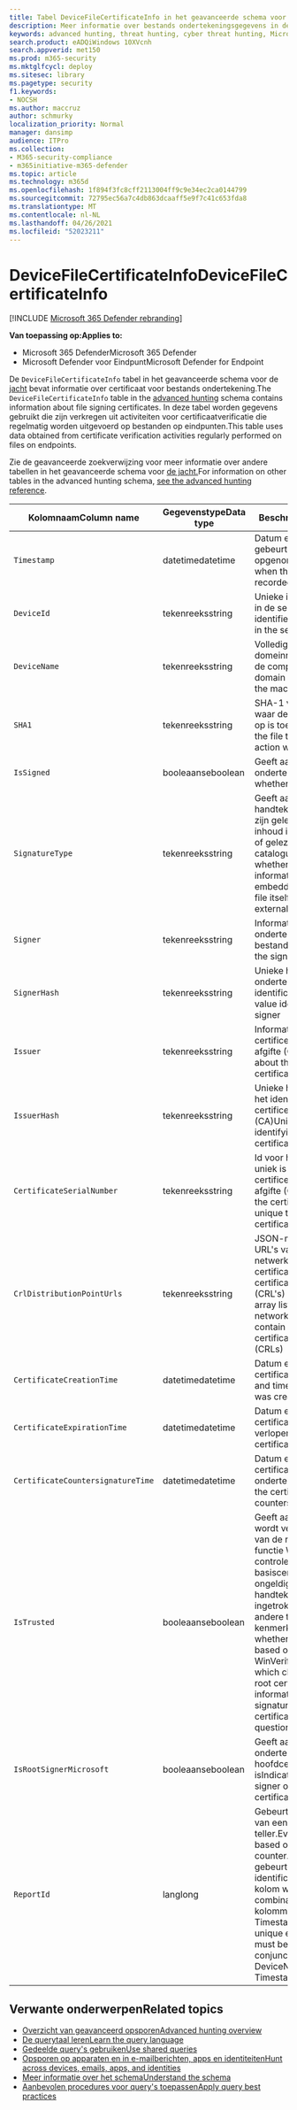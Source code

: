 ```yaml
---
title: Tabel DeviceFileCertificateInfo in het geavanceerde schema voor de jacht
description: Meer informatie over bestands ondertekeningsgegevens in de tabel DeviceFileCertificateInfo van het geavanceerde schema voor de jacht
keywords: advanced hunting, threat hunting, cyber threat hunting, Microsoft 365 Defender, microsoft 365, m365, search, query, telemetry, schema reference, kusto, table, column, data type, digital signature, certificate, file signing, DeviceFileCertificateInfo
search.product: eADQiWindows 10XVcnh
search.appverid: met150
ms.prod: m365-security
ms.mktglfcycl: deploy
ms.sitesec: library
ms.pagetype: security
f1.keywords:
- NOCSH
ms.author: maccruz
author: schmurky
localization_priority: Normal
manager: dansimp
audience: ITPro
ms.collection:
- M365-security-compliance
- m365initiative-m365-defender
ms.topic: article
ms.technology: m365d
ms.openlocfilehash: 1f894f3fc8cff2113004ff9c9e34ec2ca0144799
ms.sourcegitcommit: 72795ec56a7c4db863dcaaff5e9f7c41c653fda8
ms.translationtype: MT
ms.contentlocale: nl-NL
ms.lasthandoff: 04/26/2021
ms.locfileid: "52023211"
---
```

# <a name="devicefilecertificateinfo"></a><span data-ttu-id="a6fe6-104">DeviceFileCertificateInfo</span><span class="sxs-lookup"><span data-stu-id="a6fe6-104">DeviceFileCertificateInfo</span></span>

[!INCLUDE [Microsoft 365 Defender rebranding](../includes/microsoft-defender.md)]


<span data-ttu-id="a6fe6-105">**Van toepassing op:**</span><span class="sxs-lookup"><span data-stu-id="a6fe6-105">**Applies to:**</span></span>
- <span data-ttu-id="a6fe6-106">Microsoft 365 Defender</span><span class="sxs-lookup"><span data-stu-id="a6fe6-106">Microsoft 365 Defender</span></span>
- <span data-ttu-id="a6fe6-107">Microsoft Defender voor Eindpunt</span><span class="sxs-lookup"><span data-stu-id="a6fe6-107">Microsoft Defender for Endpoint</span></span>

<span data-ttu-id="a6fe6-108">De `DeviceFileCertificateInfo` tabel in het geavanceerde schema voor de [jacht](advanced-hunting-overview.md) bevat informatie over certificaat voor bestands ondertekening.</span><span class="sxs-lookup"><span data-stu-id="a6fe6-108">The `DeviceFileCertificateInfo` table in the [advanced hunting](advanced-hunting-overview.md) schema contains information about file signing certificates.</span></span> <span data-ttu-id="a6fe6-109">In deze tabel worden gegevens gebruikt die zijn verkregen uit activiteiten voor certificaatverificatie die regelmatig worden uitgevoerd op bestanden op eindpunten.</span><span class="sxs-lookup"><span data-stu-id="a6fe6-109">This table uses data obtained from certificate verification activities regularly performed on files on endpoints.</span></span>

<span data-ttu-id="a6fe6-110">Zie de geavanceerde zoekverwijzing voor meer informatie over andere tabellen in het geavanceerde schema voor [de jacht.](advanced-hunting-schema-tables.md)</span><span class="sxs-lookup"><span data-stu-id="a6fe6-110">For information on other tables in the advanced hunting schema, [see the advanced hunting reference](advanced-hunting-schema-tables.md).</span></span>

| <span data-ttu-id="a6fe6-111">Kolomnaam</span><span class="sxs-lookup"><span data-stu-id="a6fe6-111">Column name</span></span> | <span data-ttu-id="a6fe6-112">Gegevenstype</span><span class="sxs-lookup"><span data-stu-id="a6fe6-112">Data type</span></span> | <span data-ttu-id="a6fe6-113">Beschrijving</span><span class="sxs-lookup"><span data-stu-id="a6fe6-113">Description</span></span> |
|-------------|-----------|-------------|
| `Timestamp` | <span data-ttu-id="a6fe6-114">datetime</span><span class="sxs-lookup"><span data-stu-id="a6fe6-114">datetime</span></span> | <span data-ttu-id="a6fe6-115">Datum en tijd waarop de gebeurtenis is opgenomen</span><span class="sxs-lookup"><span data-stu-id="a6fe6-115">Date and time when the event was recorded</span></span> |
| `DeviceId` | <span data-ttu-id="a6fe6-116">tekenreeks</span><span class="sxs-lookup"><span data-stu-id="a6fe6-116">string</span></span> | <span data-ttu-id="a6fe6-117">Unieke id voor de machine in de service</span><span class="sxs-lookup"><span data-stu-id="a6fe6-117">Unique identifier for the machine in the service</span></span> |
| `DeviceName` | <span data-ttu-id="a6fe6-118">tekenreeks</span><span class="sxs-lookup"><span data-stu-id="a6fe6-118">string</span></span> | <span data-ttu-id="a6fe6-119">Volledig gekwalificeerde domeinnaam (FQDN) van de computer</span><span class="sxs-lookup"><span data-stu-id="a6fe6-119">Fully qualified domain name (FQDN) of the machine</span></span> |
| `SHA1` | <span data-ttu-id="a6fe6-120">tekenreeks</span><span class="sxs-lookup"><span data-stu-id="a6fe6-120">string</span></span> | <span data-ttu-id="a6fe6-121">SHA-1 van het bestand waar de opgenomen actie op is toegepast</span><span class="sxs-lookup"><span data-stu-id="a6fe6-121">SHA-1 of the file that the recorded action was applied to</span></span> |
| `IsSigned` | <span data-ttu-id="a6fe6-122">booleaanse</span><span class="sxs-lookup"><span data-stu-id="a6fe6-122">boolean</span></span> | <span data-ttu-id="a6fe6-123">Geeft aan of het bestand is ondertekend</span><span class="sxs-lookup"><span data-stu-id="a6fe6-123">Indicates whether the file is signed</span></span> |
| `SignatureType` | <span data-ttu-id="a6fe6-124">tekenreeks</span><span class="sxs-lookup"><span data-stu-id="a6fe6-124">string</span></span> | <span data-ttu-id="a6fe6-125">Geeft aan of handtekeninggegevens zijn gelezen als ingesloten inhoud in het bestand zelf of gelezen uit een extern catalogusbestand</span><span class="sxs-lookup"><span data-stu-id="a6fe6-125">Indicates whether signature information was read as embedded content in the file itself or read from an external catalog file</span></span> |
| `Signer` | <span data-ttu-id="a6fe6-126">tekenreeks</span><span class="sxs-lookup"><span data-stu-id="a6fe6-126">string</span></span> | <span data-ttu-id="a6fe6-127">Informatie over de ondertekenaar van het bestand</span><span class="sxs-lookup"><span data-stu-id="a6fe6-127">Information about the signer of the file</span></span> |
| `SignerHash` | <span data-ttu-id="a6fe6-128">tekenreeks</span><span class="sxs-lookup"><span data-stu-id="a6fe6-128">string</span></span> | <span data-ttu-id="a6fe6-129">Unieke hashwaarde die de ondertekenaar identificeert</span><span class="sxs-lookup"><span data-stu-id="a6fe6-129">Unique hash value identifying the signer</span></span> |
| `Issuer` | <span data-ttu-id="a6fe6-130">tekenreeks</span><span class="sxs-lookup"><span data-stu-id="a6fe6-130">string</span></span> | <span data-ttu-id="a6fe6-131">Informatie over de certificeringsinstantie voor afgifte (CA)</span><span class="sxs-lookup"><span data-stu-id="a6fe6-131">Information about the issuing certificate authority (CA)</span></span> |
| `IssuerHash` | <span data-ttu-id="a6fe6-132">tekenreeks</span><span class="sxs-lookup"><span data-stu-id="a6fe6-132">string</span></span> | <span data-ttu-id="a6fe6-133">Unieke hashwaarde voor het identificeren van certificeringsinstantie (CA)</span><span class="sxs-lookup"><span data-stu-id="a6fe6-133">Unique hash value identifying issuing certificate authority (CA)</span></span> |
| `CertificateSerialNumber` | <span data-ttu-id="a6fe6-134">tekenreeks</span><span class="sxs-lookup"><span data-stu-id="a6fe6-134">string</span></span> | <span data-ttu-id="a6fe6-135">Id voor het certificaat dat uniek is voor de certificeringsinstantie voor afgifte (CA)</span><span class="sxs-lookup"><span data-stu-id="a6fe6-135">Identifier for the certificate that is unique to the issuing certificate authority (CA)</span></span> |
| `CrlDistributionPointUrls` | <span data-ttu-id="a6fe6-136">tekenreeks</span><span class="sxs-lookup"><span data-stu-id="a6fe6-136">string</span></span> |  <span data-ttu-id="a6fe6-137">JSON-matrix met de URL's van netwerkaandelen die certificaten en certificaatteroeplijsten (CRL's) bevatten</span><span class="sxs-lookup"><span data-stu-id="a6fe6-137">JSON array listing the URLs of network shares that contain certificates and certificate revocation lists (CRLs)</span></span> |
| `CertificateCreationTime` | <span data-ttu-id="a6fe6-138">datetime</span><span class="sxs-lookup"><span data-stu-id="a6fe6-138">datetime</span></span> | <span data-ttu-id="a6fe6-139">Datum en tijd waarop het certificaat is gemaakt</span><span class="sxs-lookup"><span data-stu-id="a6fe6-139">Date and time the certificate was created</span></span> |
| `CertificateExpirationTime` | <span data-ttu-id="a6fe6-140">datetime</span><span class="sxs-lookup"><span data-stu-id="a6fe6-140">datetime</span></span> | <span data-ttu-id="a6fe6-141">Datum en tijd waarop het certificaat is ingesteld op verlopen</span><span class="sxs-lookup"><span data-stu-id="a6fe6-141">Date and time the certificate is set to expire</span></span> |
| `CertificateCountersignatureTime` | <span data-ttu-id="a6fe6-142">datetime</span><span class="sxs-lookup"><span data-stu-id="a6fe6-142">datetime</span></span> | <span data-ttu-id="a6fe6-143">Datum en tijd waarop het certificaat is ondertekend</span><span class="sxs-lookup"><span data-stu-id="a6fe6-143">Date and time the certificate was countersigned</span></span> |
| `IsTrusted` | <span data-ttu-id="a6fe6-144">booleaanse</span><span class="sxs-lookup"><span data-stu-id="a6fe6-144">boolean</span></span> | <span data-ttu-id="a6fe6-145">Geeft aan of het bestand wordt vertrouwd op basis van de resultaten van de functie WinVerifyTrust, die controleert op onbekende basiscertificaatgegevens, ongeldige handtekeningen, ingetrokken certificaten en andere twijfelachtige kenmerken</span><span class="sxs-lookup"><span data-stu-id="a6fe6-145">Indicates whether the file is trusted based on the results of the WinVerifyTrust function, which checks for unknown root certificate information, invalid signatures, revoked certificates, and other questionable attributes</span></span> |
| `IsRootSignerMicrosoft` | <span data-ttu-id="a6fe6-146">booleaanse</span><span class="sxs-lookup"><span data-stu-id="a6fe6-146">boolean</span></span> | <span data-ttu-id="a6fe6-147">Geeft aan of de ondertekenaar van het hoofdcertificaat Microsoft is</span><span class="sxs-lookup"><span data-stu-id="a6fe6-147">Indicates whether the signer of the root certificate is Microsoft</span></span> |
| `ReportId` | <span data-ttu-id="a6fe6-148">lang</span><span class="sxs-lookup"><span data-stu-id="a6fe6-148">long</span></span> | <span data-ttu-id="a6fe6-149">Gebeurtenis-id op basis van een herhalende teller.</span><span class="sxs-lookup"><span data-stu-id="a6fe6-149">Event identifier based on a repeating counter.</span></span> <span data-ttu-id="a6fe6-150">Als u unieke gebeurtenissen wilt identificeren, moet deze kolom worden gebruikt in combinatie met de kolommen DeviceName en Timestamp.</span><span class="sxs-lookup"><span data-stu-id="a6fe6-150">To identify unique events, this column must be used in conjunction with the DeviceName and Timestamp columns.</span></span> | 

## <a name="related-topics"></a><span data-ttu-id="a6fe6-151">Verwante onderwerpen</span><span class="sxs-lookup"><span data-stu-id="a6fe6-151">Related topics</span></span>
- [<span data-ttu-id="a6fe6-152">Overzicht van geavanceerd opsporen</span><span class="sxs-lookup"><span data-stu-id="a6fe6-152">Advanced hunting overview</span></span>](advanced-hunting-overview.md)
- [<span data-ttu-id="a6fe6-153">De querytaal leren</span><span class="sxs-lookup"><span data-stu-id="a6fe6-153">Learn the query language</span></span>](advanced-hunting-query-language.md)
- [<span data-ttu-id="a6fe6-154">Gedeelde query's gebruiken</span><span class="sxs-lookup"><span data-stu-id="a6fe6-154">Use shared queries</span></span>](advanced-hunting-shared-queries.md)
- [<span data-ttu-id="a6fe6-155">Opsporen op apparaten en in e-mailberichten, apps en identiteiten</span><span class="sxs-lookup"><span data-stu-id="a6fe6-155">Hunt across devices, emails, apps, and identities</span></span>](advanced-hunting-query-emails-devices.md)
- [<span data-ttu-id="a6fe6-156">Meer informatie over het schema</span><span class="sxs-lookup"><span data-stu-id="a6fe6-156">Understand the schema</span></span>](advanced-hunting-schema-tables.md)
- [<span data-ttu-id="a6fe6-157">Aanbevolen procedures voor query's toepassen</span><span class="sxs-lookup"><span data-stu-id="a6fe6-157">Apply query best practices</span></span>](advanced-hunting-best-practices.md)
